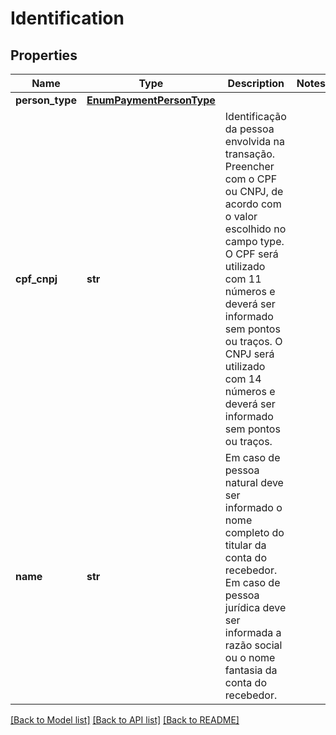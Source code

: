 # Identification

## Properties
Name | Type | Description | Notes
------------ | ------------- | ------------- | -------------
**person_type** | [**EnumPaymentPersonType**](EnumPaymentPersonType.md) |  | 
**cpf_cnpj** | **str** | Identificação da pessoa envolvida na transação.   Preencher com o CPF ou CNPJ, de acordo com o valor escolhido no campo type.   O CPF será utilizado com 11 números e deverá ser informado sem pontos ou traços.   O CNPJ será utilizado com 14 números e deverá ser informado sem pontos ou traços.  | 
**name** | **str** | Em caso de pessoa natural deve ser informado o nome completo do titular da conta do recebedor.   Em caso de pessoa jurídica deve ser informada a razão social ou o nome fantasia da conta do recebedor.  | 

[[Back to Model list]](../README.md#documentation-for-models) [[Back to API list]](../README.md#documentation-for-api-endpoints) [[Back to README]](../README.md)

